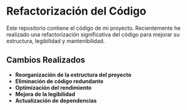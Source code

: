 # Refactorización del Código

Este repositorio contiene el código de mi proyecto. Recientemente he realizado una refactorización significativa del código para mejorar su estructura, legibilidad y mantenibilidad.

## Cambios Realizados

- **Reorganización de la estructura del proyecto**
- **Eliminación de código redundante**
- **Optimización del rendimiento**
- **Mejora de la legibilidad**
- **Actualización de dependencias**
